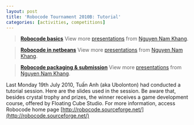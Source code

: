```yaml
---
layout: post
title: 'Robocode Tournament 2010B: Tutorial'
categories: [activities, competitions]
---
```


> **[Robocode basics](http://www.slideshare.net/nguyenkhang90/robocode-basics "Robocode")** View more
[presentations](http://www.slideshare.net/) from [Nguyen Nam
Khang](http://www.slideshare.net/nguyenkhang90).

> **[Robocode in netbeans](http://www.slideshare.net/nguyenkhang90/robocode-in-netbeans "Robocode")**
View more [presentations](http://www.slideshare.net/) from [Nguyen Nam
Khang](http://www.slideshare.net/nguyenkhang90).

> **[Robocode packaging &
submission](http://www.slideshare.net/nguyenkhang90/robocode-packaging-submission "Robocode")**
View more [presentations](http://www.slideshare.net/) from [Nguyen Nam
Khang](http://www.slideshare.net/nguyenkhang90).

Last Monday 19th July 2010, Tuấn Anh (aka Ubolonton) had conducted a tutorial session. Here are the
slides used in the session. Be aware that, besides crystal trophy and prizes, the winner receives a
game development course, offered by Floating Cube Studio. For more information, access Robocode
home page [http://robocode.sourceforge.net/](http://robocode.sourceforge.net/)
